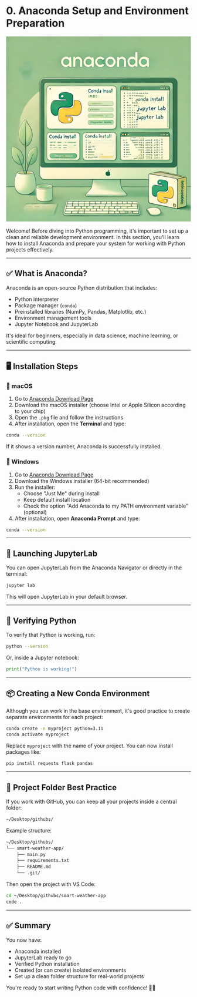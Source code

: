 # 0. Anaconda Setup and Environment Preparation

![Anaconda Environment Setup](assets/anaconda-setup.png)

Welcome! Before diving into Python programming, it's important to set up a clean and reliable development environment. In this section, you'll learn how to install Anaconda and prepare your system for working with Python projects effectively.

---

## ✅ What is Anaconda?

Anaconda is an open-source Python distribution that includes:

- Python interpreter
- Package manager (`conda`)
- Preinstalled libraries (NumPy, Pandas, Matplotlib, etc.)
- Environment management tools
- Jupyter Notebook and JupyterLab

It's ideal for beginners, especially in data science, machine learning, or scientific computing.

---

## 🖥 Installation Steps

### 🔹 macOS
1. Go to [Anaconda Download Page](https://www.anaconda.com/products/distribution)
2. Download the macOS installer (choose Intel or Apple Silicon according to your chip)
3. Open the `.pkg` file and follow the instructions
4. After installation, open the **Terminal** and type:

```bash
conda --version
```

If it shows a version number, Anaconda is successfully installed.

### 🔹 Windows
1. Go to [Anaconda Download Page](https://www.anaconda.com/products/distribution)
2. Download the Windows installer (64-bit recommended)
3. Run the installer:
   - Choose "Just Me" during install
   - Keep default install location
   - Check the option "Add Anaconda to my PATH environment variable" (optional)
4. After installation, open **Anaconda Prompt** and type:

```bash
conda --version
```

---

## 🚀 Launching JupyterLab

You can open JupyterLab from the Anaconda Navigator or directly in the terminal:

```bash
jupyter lab
```

This will open JupyterLab in your default browser.

---

## 🧪 Verifying Python

To verify that Python is working, run:

```bash
python --version
```

Or, inside a Jupyter notebook:

```python
print("Python is working!")
```

---

## 📦 Creating a New Conda Environment

Although you can work in the base environment, it's good practice to create separate environments for each project:

```bash
conda create -n myproject python=3.11
conda activate myproject
```

Replace `myproject` with the name of your project. You can now install packages like:

```bash
pip install requests flask pandas
```

---

## 📂 Project Folder Best Practice

If you work with GitHub, you can keep all your projects inside a central folder:

```bash
~/Desktop/githubs/
```

Example structure:

```bash
~/Desktop/githubs/
└── smart-weather-app/
    ├── main.py
    ├── requirements.txt
    ├── README.md
    └── .git/
```

Then open the project with VS Code:

```bash
cd ~/Desktop/githubs/smart-weather-app
code .
```

---

## ✅ Summary

You now have:
- Anaconda installed
- JupyterLab ready to go
- Verified Python installation
- Created (or can create) isolated environments
- Set up a clean folder structure for real-world projects

You're ready to start writing Python code with confidence! 🐍🚀
